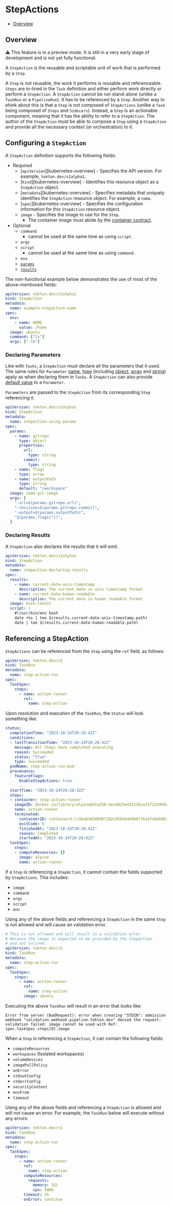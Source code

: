 <!--
---
linkTitle: "StepActions"
weight: 201
---
-->

# StepActions

- [Overview](#overview)

## Overview
:warning: This feature is in a preview mode.
It is still in a very early stage of development and is not yet fully functional.

A `StepAction` is the reusable and scriptable unit of work that is performed by a `Step`.

A `Step` is not reusable, the work it performs is reusable and referenceable. `Steps` are in-lined in the `Task` definition and either perform work directly or perform a `StepAction`. A `StepAction` cannot be run stand-alone (unlike a `TaskRun` or a `PipelineRun`). It has to be referenced by a `Step`. Another way to ehink about this is that a `Step` is not composed of `StepActions` (unlike a `Task` being composed of `Steps` and `Sidecars`). Instead, a `Step` is an actionable component, meaning that it has the ability to refer to a `StepAction`. The author of the `StepAction` must be able to compose a `Step` using a `StepAction` and provide all the necessary context (or orchestration) to it.

 
## Configuring a `StepAction`

A `StepAction` definition supports the following fields:

- Required
  - [`apiVersion`][kubernetes-overview] - Specifies the API version. For example,
    `tekton.dev/v1alpha1`.
  - [`kind`][kubernetes-overview] - Identifies this resource object as a `StepAction` object.
  - [`metadata`][kubernetes-overview] - Specifies metadata that uniquely identifies the
    `StepAction` resource object. For example, a `name`.
  - [`spec`][kubernetes-overview] - Specifies the configuration information for this `StepAction` resource object.
  - `image` - Specifies the image to use for the `Step`. 
    - The container image must abide by the [container contract](./container-contract.md).
- Optional
  - `command`
    - cannot be used at the same time as using `script`.
  - `args`
  - `script`
    - cannot be used at the same time as using `command`.
  - `env`
  - [`params`](#declaring-params)
  - [`results`](#declaring-results)

The non-functional example below demonstrates the use of most of the above-mentioned fields:

```yaml
apiVersion: tekton.dev/v1alpha1
kind: StepAction
metadata:
  name: example-stepaction-name
spec:
  env:
    - name: HOME
      value: /home
  image: ubuntu 
  command: ["ls"]
  args: ["-lh"]
```

### Declaring Parameters

Like with `Tasks`, a `StepAction` must declare all the parameters that it used. The same rules for `Parameter` [name](./tasks.md/#parameter-name), [type](./tasks.md/#parameter-type) (including [object](./tasks.md/#object-type), [array](./tasks.md/#array-type) and [string](./tasks.md/#string-type)) apply as when declaring them in `Tasks`. A `StepAction` can also provide [default value](./tasks.md/#default-value) to a `Parameter`. 
 
 `Parameters` are passed to the `StepAction` from its corresponding `Step` referencing it.

```yaml
apiVersion: tekton.dev/v1alpha1
kind: StepAction
metadata:
  name: stepaction-using-params
spec:
  params:
    - name: gitrepo
      type: object
      properties:
        url:
          type: string
        commit:
          type: string
    - name: flags
      type: array
    - name: outputPath
      type: string
      default: "/workspace"
  image: some-git-image
  args: [
    "-url=$(params.gitrepo.url)",
    "-revision=$(params.gitrepo.commit)",
    "-output=$(params.outputPath)",
    "$(params.flags[*])",
  ]
```

### Declaring Results

A `StepAction` also declares the results that it will emit. 

```yaml
apiVersion: tekton.dev/v1alpha1
kind: StepAction
metadata:
  name: stepaction-declaring-results
spec:
  results:
    - name: current-date-unix-timestamp
      description: The current date in unix timestamp format
    - name: current-date-human-readable
      description: The current date in human readable format
  image: bash:latest
  script: |
    #!/usr/bin/env bash
    date +%s | tee $(results.current-date-unix-timestamp.path)
    date | tee $(results.current-date-human-readable.path)
```

## Referencing a StepAction

`StepActions` can be referenced from the `Step` using the `ref` field, as follows:

```yaml
apiVersion: tekton.dev/v1
kind: TaskRun
metadata:
  name: step-action-run
spec:
  TaskSpec:
    steps:
      - name: action-runner
        ref:
          name: step-action
```

Upon resolution and execution of the `TaskRun`, the `Status` will look something like:

```yaml
status:
  completionTime: "2023-10-24T20:28:42Z"
  conditions:
  - lastTransitionTime: "2023-10-24T20:28:42Z"
    message: All Steps have completed executing
    reason: Succeeded
    status: "True"
    type: Succeeded
  podName: step-action-run-pod
  provenance:
    featureFlags:
      EnableStepActions: true
      ...
  startTime: "2023-10-24T20:28:32Z"
  steps:
  - container: step-action-runner
    imageID: docker.io/library/alpine@sha256:eece025e432126ce23f223450a0326fbebde39cdf496a85d8c016293fc851978
    name: action-runner
    terminated:
      containerID: containerd://46a836588967202c05b594696077b147a0eb0621976534765478925bb7ce57f6
      exitCode: 0
      finishedAt: "2023-10-24T20:28:42Z"
      reason: Completed
      startedAt: "2023-10-24T20:28:42Z"
  taskSpec:
    steps:
    - computeResources: {}
      image: alpine
      name: action-runner
```

If a `Step` is referencing a `StepAction`, it cannot contain the fields supported by `StepActions`. This includes:
- `image`
- `command`
- `args`
- `script`
- `env`

Using any of the above fields and referencing a `StepAction` in the same `Step` is not allowed and will cause an validation error.

```yaml
# This is not allowed and will result in a validation error.
# Because the image is expected to be provided by the StepAction
# and not inlined.
apiVersion: tekton.dev/v1
kind: TaskRun
metadata:
  name: step-action-run
spec:
  TaskSpec:
    steps:
      - name: action-runner
        ref:
          name: step-action
        image: ubuntu
```
Executing the above `TaskRun` will result in an error that looks like:

```
Error from server (BadRequest): error when creating "STDIN": admission webhook "validation.webhook.pipeline.tekton.dev" denied the request: validation failed: image cannot be used with Ref: spec.taskSpec.steps[0].image
```

When a `Step` is referencing a `StepAction`, it can contain the following fields:
- `computeResources`
- `workspaces` (Isolated workspaces)
- `volumeDevices`
- `imagePullPolicy`
- `onError`
- `stdoutConfig`
- `stderrConfig`
- `securityContext`
- `envFrom`
- `timeout`

Using any of the above fields and referencing a `StepAction` is allowed and will not cause an error. For example, the `TaskRun` below will execute without any errors:

```yaml
apiVersion: tekton.dev/v1
kind: TaskRun
metadata:
  name: step-action-run
spec:
  TaskSpec:
    steps:
      - name: action-runner
        ref:
          name: step-action
        computeResources:
          requests:
            memory: 1Gi
            cpu: 500m
        timeout: 1h
        onError: continue
```
